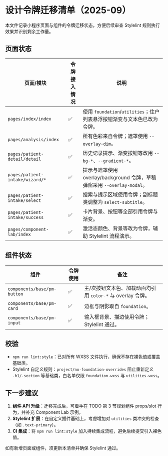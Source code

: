 # 设计令牌迁移清单（2025-09）

本文件记录小程序页面与组件的令牌迁移状态，方便后续审查 Stylelint 规则执行效果并识别剩余工作量。

## 页面状态

| 页面/模块                       | 令牌接入情况 | 说明                                                                     |
| ------------------------------- | ------------ | ------------------------------------------------------------------------ |
| `pages/index/index`             | ✅           | 使用 `foundation`/`utilities`；住户列表悬浮按钮渐变与文本色已改为令牌。  |
| `pages/analysis/index`          | ✅           | 所有色彩来自令牌；遮罩使用 `--overlay-dim`。                             |
| `pages/patient-detail/detail`   | ✅           | 历史记录提示、渐变按钮等改用 `--bg-*`、`--gradient-*`。                  |
| `pages/patient-intake/wizard/*` | ✅           | 提示与遮罩使用 overlay/background 令牌，草稿弹窗采用 `--overlay-modal`。 |
| `pages/patient-intake/select`   | ✅           | 搜索与提示区域使用令牌；副标题类调整为 `select-subtitle`。               |
| `pages/patient-intake/success`  | ✅           | 卡片背景、按钮等全部引用令牌与渐变。                                     |
| `pages/component-lab/index`     | ✅           | 激活态颜色、背景等改为令牌，辅助 Stylelint 流程演示。                    |

## 组件状态

| 组件                        | 令牌使用 | 备注                                                        |
| --------------------------- | -------- | ----------------------------------------------------------- |
| `components/base/pm-button` | ✅       | 主/次按钮文本色、加载动画均引用 `color-*` 与 overlay 令牌。 |
| `components/base/pm-card`   | ✅       | 边框与阴影取自 `foundation`。                               |
| `components/base/pm-input`  | ✅       | 输入框背景、描边使用令牌；Stylelint 通过。                  |

## 校验

- `npm run lint:style`：已对所有 WXSS 文件执行，确保不存在裸色值或覆盖基础类。
- Stylelint 自定义规则：`project/no-foundation-overrides` 阻止重新定义 `.h1/.section` 等基础类，白名单仅限 `foundation.wxss` 与 `utilities.wxss`。

## 下一步建议

1. **组件 API 升级**：迁移完成后，可着手在 TODO 第 3 节规划组件 props/slot 行为，并补充 Component Lab 示例。
2. **Stylelint 扩展**：在自定义插件基础上，考虑增加对 `utilities` 类冲突的检查（如 `.text-primary`）。
3. **CI 集成**：将 `npm run lint:style` 加入持续集成流程，避免后续提交引入裸色值。

如有新增页面或组件，须更新本清单并确保 Stylelint 通过。
